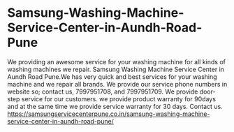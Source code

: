 # Samsung-Washing-Machine-Service-Center-in-Aundh-Road-Pune
We providing an awesome service for your washing machine for all kinds of washing machines we repair. Samsung Washing Machine Service Center in Aundh Road Pune.We has very quick and best services for your washing machine and we repair all brands. We provide our service phone numbers in website so; contact us, 7997951708, and 7997951709.  We provide door-step service for our customers. we provide product warranty for 90days and at the same time we provide service warranty for 30 days. Contact us. https://samsungservicecenterpune.co.in/samsung-washing-machine-service-center-in-aundh-road-pune/

